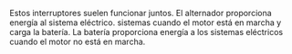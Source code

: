 Estos interruptores suelen funcionar juntos.
El alternador proporciona energía al sistema eléctrico.
sistemas cuando el motor está en marcha y carga
la batería.
La batería proporciona energía a los sistemas eléctricos cuando el motor no está en marcha.